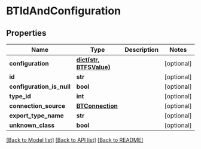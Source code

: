 # BTIdAndConfiguration

## Properties
Name | Type | Description | Notes
------------ | ------------- | ------------- | -------------
**configuration** | [**dict(str, BTFSValue)**](BTFSValue.md) |  | [optional] 
**id** | **str** |  | [optional] 
**configuration_is_null** | **bool** |  | [optional] 
**type_id** | **int** |  | [optional] 
**connection_source** | [**BTConnection**](BTConnection.md) |  | [optional] 
**export_type_name** | **str** |  | [optional] 
**unknown_class** | **bool** |  | [optional] 

[[Back to Model list]](../README.md#documentation-for-models) [[Back to API list]](../README.md#documentation-for-api-endpoints) [[Back to README]](../README.md)


